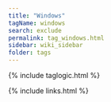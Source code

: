 ```yaml
---
title: "Windows"
tagName: windows
search: exclude
permalink: tag_windows.html
sidebar: wiki_sidebar
folder: tags
---
```

{% include taglogic.html %}

{% include links.html %}
